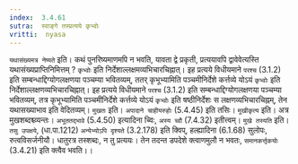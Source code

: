 ```yaml
---
index:  3.4.61
sutra:  स्वाङ्गे तस्प्रत्यये कृभ्वोः
vritti:  nyasa
---
```


`यथासंख्यमत्र नेष्यते` इति। कथं पुनरिष्यमाणमपि न भवति, यावता द्वे प्रकृती, प्रत्ययावपि द्वावेवेत्यस्ति यथासंख्यप्राप्तिनिमित्तम् ? `कृभ्वोः` इति निर्देशाल्लक्षमव्यभिचारचिह्नात्। इह प्रत्यये विधीयमाने `परश्च` (3.1.2) इति सम्बन्धाद्दिग्योगलक्षणया पञ्चम्या भवितव्यम्, ततर् कृभूभ्यामिति पञ्चमीनिर्देशे कर्त्तव्ये योऽयं `कृभ्वोः` इति निर्देशाल्लक्षणव्यभिचारचिह्नात्। इह प्रत्यये विधीयमाने `परश्च` (3.1.2) इति सम्बन्धाद्दिग्योगलक्षणया पञ्चम्या भवितव्यम्, तत्र कृभूभ्यामिति पञ्चमीनिर्देशे कर्त्तव्ये योऽयं `कृभ्वोः` इति षष्ठीनिर्देशः स लक्षणव्यभिचारचिह्नम्, तेन यथासख्याभाव इति वेदितव्यम्। `मुखतः` इति। `अपादाने चाहीयरुहोः` (5.4.45) इति तसिः।
`मुखीकृत्य` इति। अत्र मुखशब्दश्च्व्यन्तः। `अभूततद्भावे` (5.4.50) इत्यादिना च्विः, `अस्य च्वौ` (7.4.32) इतीत्त्वम्। `मुखे तस्यति` इति। `तसु उपक्षये`, (धा.पा.1212) `अन्येभ्योऽपि दृश्यते` (3.2.178) इति क्विप्, हल्ह्यादिना (6.1.68) सुलोपः, रुत्वविसर्जनीयौ। धातुरत्र तस्शब्दः, न तु प्रत्ययः। तेन तदन्त डपदेशे क्त्वाणमुलौ न भवतः, `समानकर्त्तृकयोः` (3.4.21) इति क्त्वैव भवति।।

